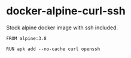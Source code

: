 # docker-alpine-curl-ssh
Stock alpine docker image with ssh included.

```
FROM alpine:3.8

RUN apk add --no-cache curl openssh
```
